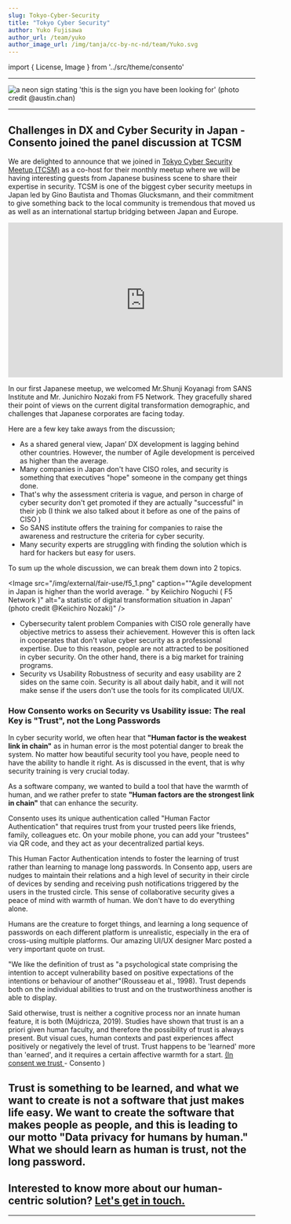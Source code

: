 ```yaml
---
slug: Tokyo-Cyber-Security
title: "Tokyo Cyber Security"
author: Yuko Fujisawa
author_url: /team/yuko
author_image_url: /img/tanja/cc-by-nc-nd/team/Yuko.svg
---
```


import { License, Image } from '../src/theme/consento'

---

<Image
  src="/img/external/unsplash/this-is-the-sign-you-have-been-looking-for.png"
  caption=""
  alt="a neon sign stating 'this is the sign you have been looking for' (photo credit @austin.chan)"
/>

---

## Challenges in DX and Cyber Security in Japan - Consento joined the panel discussion at TCSM

We are delighted to announce that we joined in <a href="https://www.linkedin.com/groups/13911635/">Tokyo Cyber Security Meetup (TCSM)</a> as a co-host for their monthly meetup where we will be having interesting guests from Japanese business scene to share their expertise in security. TCSM is one of the biggest cyber security meetups in Japan led by Gino Bautista and Thomas Glucksmann, and their commitment to give something back to the local community is tremendous that moved us as well as an international startup bridging between Japan and Europe.

<iframe width="560" height="315" src="https://www.youtube.com/embed/K3_pqJ0jIaw" caption="Replay on Tokyo Cyber Security Meetup YouTube" title="YouTube video player" frameborder="0" allow="accelerometer; autoplay; clipboard-write; encrypted-media; gyroscope; picture-in-picture" allowfullscreen></iframe>

In our first Japanese meetup, we welcomed Mr.Shunji Koyanagi from SANS Institute and Mr. Junichiro Nozaki from F5 Network. They gracefully shared their point of views on the current digital transformation demographic, and challenges that Japanese corporates are facing today. 

Here are a few key take aways from the discussion;  

- As a shared general view, Japan’ DX development is lagging behind other countries. However, the number of Agile development is perceived as higher than the average.
- Many companies in Japan don't have CISO roles, and security is something that executives "hope" someone in the company get things done.
- That's why the assessment criteria is vague, and person in charge of cyber security don't get promoted if they are actually "successful" in their job (I think we also talked about it before as one of the pains of CISO )
- So SANS institute offers the training for companies to raise the awareness and restructure the criteria for cyber security.
- Many security experts are struggling with finding the solution which is hard for hackers but easy for users.


To sum up the whole discussion, we can break them down into 2 topics.

<Image
  src="/img/external/fair-use/f5_1.png"
  caption=""Agile development in Japan is higher than the world average. " by Keiichiro Noguchi ( F5 Network )"
  alt="a statistic of digital transformation situation in Japan' (photo credit @Keiichiro Nozaki)"
/>

- Cybersecurity talent problem
Companies with CISO role generally have objective metrics to assess their achievement. However this is often lack in cooperates that don't value cyber security as a professional expertise.  Due to this reason, people are not attracted to be positioned in cyber security. On the other hand, there is a big market for training programs.
- Security vs Usability
Robustness of security and easy usability are 2 sides on the same coin. Security is all about daily habit, and it will not make sense if the users don't use the tools for its complicated UI/UX.



### How Consento works on Security vs Usability issue: The real Key is "Trust", not the Long Passwords 

In cyber security world, we often hear that **"Human factor is the weakest link in chain"** as in human error is the most potential danger to break the system. No matter how beautiful security tool you have, people need to have the ability to handle it right. As is discussed in the event, that is why security training is very crucial today.

 As a software company, we wanted to build a tool that have the warmth of human, and we rather prefer to state **"Human factors are the strongest link in chain"** that can enhance the security.

Consento uses its unique authentication called "Human Factor Authentication" that requires trust from your trusted peers like friends, family, colleagues etc. On your mobile phone, you can add your "trustees" via QR code, and they act as your decentralized partial keys. 

This Human Factor Authentication intends to foster the learning of trust rather than learning to manage long passwords. In Consento app, users are nudges to maintain their relations and a high level of security in their circle of devices by sending and receiving push notifications triggered by the users in the trusted circle. This sense of collaborative security gives a peace of mind with warmth of human. We don't have to do everything alone.

Humans are the creature to forget things, and learning a long sequence of passwords on each different platform is unrealistic, especially in the era of cross-using multiple platforms. Our amazing UI/UX designer Marc posted a very important quote on trust.

"We like the definition of trust as "a psychological state comprising the intention to accept vulnerability based on positive expectations of the intentions or behaviour of another"(Rousseau et al., 1998). Trust depends both on the individual abilities to trust and on the trustworthiness another is able to display.

Said otherwise, trust is neither a cognitive process nor an innate human feature, it is both (Mújdricza, 2019). Studies have shown that trust is an a priori given human faculty, and therefore the possibility of trust is always present. But visual cues, human contexts and past experiences affect positively or negatively the level of trust. Trust happens to be 'learned' more than 'earned', and it requires a certain affective warmth for a start. <a href="https://consento.org/blog/in-consent-we-trust/"> (In consent we trust </a>- Consento )

Trust is something to be learned, and what we want to create is not a software that just makes life easy. We want to create the software that makes people as people, and this is leading to our motto "Data privacy for humans by human." What we should learn as human is trust, not the long password. 
---

## Interested to know more about our human-centric solution? <a href="mailto:keepsafe@consento.org">Let's get in touch.</a>


--- 

<License author="yuko" year="2021" license="CC-BY-NC-SA" />
